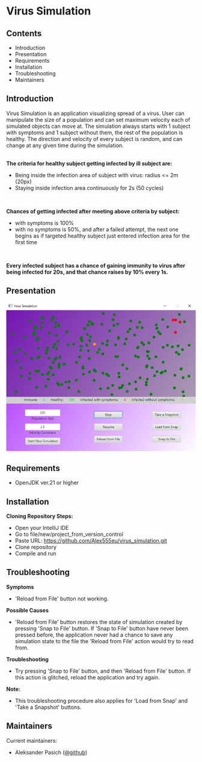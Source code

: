 # Virus Simulation

## Contents

- Introduction
- Presentation
- Requirements
- Installation
- Troubleshooting
- Maintainers

## Introduction

Virus Simulation is an application visualizing spread of a virus. User can manipulate the size
of a population and can set maximum velocity each of simulated objects can move at.
The simulation always starts with 1 subject with symptoms and 1 subject without them, the rest of the population
is healthy. The direction and velocity of every subject is random, and can change at any given time during the simulation.
<br/><br/>

**The criteria for healthy subject getting infected by ill subject are:**
- Being inside the infection area of subject with virus: radius <= 2m (20px)
- Staying inside infection area continuously for 2s (50 cycles)

<br/>

**Chances of getting infected after meeting above criteria by subject:**
- with symptoms is 100%
- with no symptoms is 50%, and after a failed attempt, the next one begins as if targeted healthy subject 
just entered infection area for the first time

<br/>

**Every infected subject has a chance of gaining immunity to virus after being infected
for 20s, and that chance raises by 10% every 1s.**

## Presentation

![alt txt](screenshots/screenshot.png)


## Requirements

- OpenJDK ver.21 or higher

## Installation

**Cloning Repository Steps:**
- Open your IntelliJ IDE
- Go to file/new/project_from_version_control
- Paste URL: https://github.com/Alex555eu/virus_simulation.git
- Clone repository
- Compile and run

## Troubleshooting

**Symptoms**
- 'Reload from File' button not working.

**Possible Causes**
- 'Reload from File' button restores the state of simulation created by pressing 
    'Snap to File' button. If 'Snap to File' button have never been pressed before, the application
    never had a chance to save any simulation state to the file the 'Reload from File' action would try to read from.

**Troubleshooting**
- Try pressing 'Snap to File' button, and then 'Reload from File' button. If this action is glitched, reload the 
    application and try again.

**Note:**
- This troubleshooting procedure also applies for 'Load from Snap' and 'Take a Snapshot' buttons.

## Maintainers

Current maintainers:
- Aleksander Pasich ([@github](https://github.com/Alex555eu))
